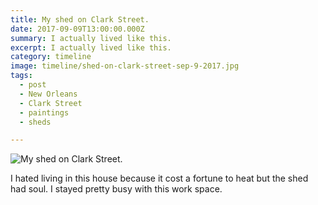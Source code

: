 ```yaml
---
title: My shed on Clark Street.
date: 2017-09-09T13:00:00.000Z
summary: I actually lived like this.
excerpt: I actually lived like this.
category: timeline
image: timeline/shed-on-clark-street-sep-9-2017.jpg
tags:
  - post
  - New Orleans
  - Clark Street
  - paintings
  - sheds

---
```


![My shed on Clark Street.](/static/img/timeline/shed-on-clark-street-sep-9-2017.jpg "My shed on Clark Street.")

I hated living in this house because it cost a fortune to heat but the shed had soul. I stayed pretty busy with this work space.
